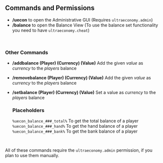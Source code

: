 ## Commands and Permissions


* **/uecon** to open the Administrative GUI
  (Requires ``ultraeconomy.admin``)
* **/balance** to open the Balance View
  (To use the balance set functionality you need to have ``ultraeconomy.cheat``)
  
<br />

### Other Commands
* **/addbalance (Player) (Currency) (Value)**
  Add the given *value* as *currency* to the *players* balance
* **/removebalance (Player) (Currency) (Value)**
  Add the given *value* as *currency* to the *players* balance
* **/setbalance (Player) (Currency) (Value)**
  Set a value as *currency* to the *players* balance  
  
  ### Placeholders
  ``%uecon_balance_###_total%`` 
  To get the total balance of a player
  ``%uecon_balance_###_hand%``
  To get the hand balance of a player
  ``%uecon_balance_###_bank%``
  To get the bank balance of a player
   
<br />

All of these commands require the ``ultraeconomy.admin`` permission, if you plan to use them manually.
